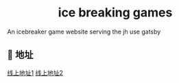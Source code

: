 <h1 align="center">
  ice breaking games  
</h1>

An icebreaker game website serving the jh
use gatsby

## 🚀 地址

[线上地址1](https://icebreakinggames.netlify.io/)
[线上地址2](https://zhuguibiao.github.io/ice-breaking-game/)

